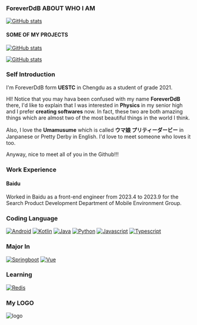 ### ForeverDdB  ABOUT WHO I AM
[![GitHub stats](https://github-readme-stats-k8iy7fqrj-foreverddb.vercel.app/api?username=Foreverddb&show_icons=true&bg_color=30,e96443,904e95&title_color=fff&text_color=fff)](https://github.com/Foreverddb)

#### SOME OF MY PROJECTS

[![GitHub stats](https://github-readme-stats-k8iy7fqrj-foreverddb.vercel.app/api/pin/?username=Foreverddb&show_icons=true&repo=uestc_login&bg_color=30,e96443,904e95&title_color=fff&text_color=fff)](https://github.com/Foreverddb/uestc_login)

[![GitHub stats](https://github-readme-stats-k8iy7fqrj-foreverddb.vercel.app/api/pin/?username=Foreverddb&show_icons=true&repo=ddbind&bg_color=30,e96443,904e95&title_color=fff&text_color=fff)](https://github.com/Foreverddb/ddbind)


### Self Introduction

I'm ForeverDdB form **UESTC** in Chengdu as a student of grade 2021.

HI! Notice that you may hava been confused with my name **ForeverDdB** there, I'd like to explain that I was interested in **Physics** in my senior high and I prefer **creating softwares** now. In fact, these two are both amazing things which are almost two of the most beautiful things in the world I think.

Also, I love the **Umamusume** which is called **ウマ娘 プリティーダービー** in Janpanese or Pretty Derby in English. I'd love to meet someone who loves it too.

Anyway, nice to meet all of you in the Github!!!

### Work Experience

#### Baidu

Worked in Baidu as a front-end engineer from 2023.4 to 2023.9 for the Search Product Development Department of Mobile Environment Group.

### Coding Language

[![Android](https://img.shields.io/badge/-Android-3DDC84?style=flat&logo=Android&logoColor=white)](#)
[![Kotlin](https://img.shields.io/badge/-Kotlin-7F52FF?style=flat&logo=kotlin&logoColor=white)](#)
[![Java](https://img.shields.io/badge/-Java-007396?style=flat&logo=java&logoColor=white)](#)
[![Python](https://img.shields.io/badge/-Python-777BB4?style=flat&logo=python&logoColor=white)](#)
[![Javascript](https://img.shields.io/badge/-Javascript-ffcc66?style=flat&logo=javascript&logoColor=white)](#)
[![Typescript](https://img.shields.io/badge/-Typescript-aaccff?style=flat&logo=typescript&logoColor=white)](#)

### Major In

[![Springboot](https://img.shields.io/badge/-Springboot-00cc00?style=flat&logo=springboot&logoColor=white)](#)
[![Vue](https://img.shields.io/badge/-VueJs-003300?style=flat&logo=vue.js&logoColor=white)](#)

### Learning

[![Redis](https://img.shields.io/badge/-Redis-ff0000?style=flat&logo=redis&logoColor=white)](#)

### My LOGO
![logo](https://user-images.githubusercontent.com/60093071/165962194-d69d139d-0715-4a20-af6e-b1f9aece6e31.png)
